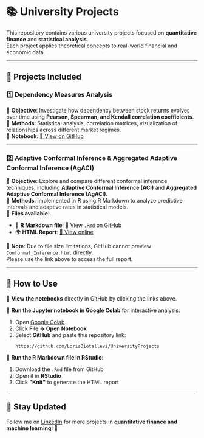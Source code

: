 # 📚 University Projects  

This repository contains various university projects focused on **quantitative finance** and **statistical analysis**.  
Each project applies theoretical concepts to real-world financial and economic data.  

---

## 📝 Projects Included  

### 1️⃣ Dependency Measures Analysis  
📌 **Objective**: Investigate how dependency between stock returns evolves over time using **Pearson, Spearman, and Kendall correlation coefficients**.  
📌 **Methods**: Statistical analysis, correlation matrices, visualization of relationships across different market regimes.  
📌 **Notebook**: [🔗 View on GitHub](https://github.com/LorisDiotallevi/UniversityProjects/blob/main/Team1_Dependency.ipynb)  

---

### 2️⃣ Adaptive Conformal Inference & Aggregated Adaptive Conformal Inference (AgACI)  
📌 **Objective**: Explore and compare different conformal inference techniques, including **Adaptive Conformal Inference (ACI)** and **Aggregated Adaptive Conformal Inference (AgACI)**.  
📌 **Methods**: Implemented in **R** using R Markdown to analyze predictive intervals and adaptive rates in statistical models.  
📌 **Files available:**  
   - 📜 **R Markdown file**: [🔗 View `.Rmd` on GitHub](https://github.com/LorisDiotallevi/UniversityProjects/blob/main/Conformal_Inference.Rmd)  
   - 🌍 **HTML Report**: [🔗 View online](https://LorisDiotallevi.github.io/UniversityProjects/Conformal_Inference.html)  

📌 **Note**: Due to file size limitations, GitHub cannot preview `Conformal_Inference.html` directly.  
Please use the link above to access the full report.

---

## 🚀 How to Use  

📌 **View the notebooks** directly in GitHub by clicking the links above.  

📌 **Run the Jupyter notebook in Google Colab** for interactive analysis:  
   1. Open [Google Colab](https://colab.research.google.com/)  
   2. Click **File → Open Notebook**  
   3. Select **GitHub** and paste this repository link:  
      ```
      https://github.com/LorisDiotallevi/UniversityProjects
      ```

📌 **Run the R Markdown file in RStudio**:  
   1. Download the `.Rmd` file from GitHub  
   2. Open it in **RStudio**  
   3. Click **"Knit"** to generate the HTML report  

---

## 📢 Stay Updated  
Follow me on [LinkedIn](https://www.linkedin.com/in/loris-diotallevi/) for more projects in **quantitative finance and machine learning**! 🚀  







